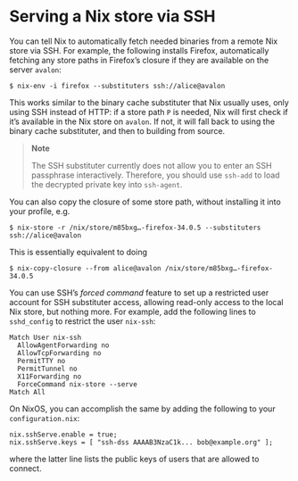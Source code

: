 # Serving a Nix store via SSH

You can tell Nix to automatically fetch needed binaries from a remote
Nix store via SSH. For example, the following installs Firefox,
automatically fetching any store paths in Firefox’s closure if they are
available on the server `avalon`:

    $ nix-env -i firefox --substituters ssh://alice@avalon

This works similar to the binary cache substituter that Nix usually
uses, only using SSH instead of HTTP: if a store path `P` is needed, Nix
will first check if it’s available in the Nix store on `avalon`. If not,
it will fall back to using the binary cache substituter, and then to
building from source.

> **Note**
> 
> The SSH substituter currently does not allow you to enter an SSH
> passphrase interactively. Therefore, you should use `ssh-add` to load
> the decrypted private key into `ssh-agent`.

You can also copy the closure of some store path, without installing it
into your profile, e.g.

    $ nix-store -r /nix/store/m85bxg…-firefox-34.0.5 --substituters ssh://alice@avalon

This is essentially equivalent to doing

    $ nix-copy-closure --from alice@avalon /nix/store/m85bxg…-firefox-34.0.5

You can use SSH’s *forced command* feature to set up a restricted user
account for SSH substituter access, allowing read-only access to the
local Nix store, but nothing more. For example, add the following lines
to `sshd_config` to restrict the user `nix-ssh`:

    Match User nix-ssh
      AllowAgentForwarding no
      AllowTcpForwarding no
      PermitTTY no
      PermitTunnel no
      X11Forwarding no
      ForceCommand nix-store --serve
    Match All

On NixOS, you can accomplish the same by adding the following to your
`configuration.nix`:

    nix.sshServe.enable = true;
    nix.sshServe.keys = [ "ssh-dss AAAAB3NzaC1k... bob@example.org" ];

where the latter line lists the public keys of users that are allowed to
connect.
